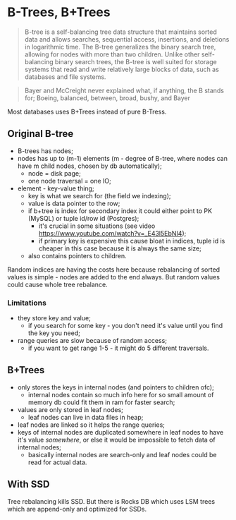# B-Trees, B+Trees

>B-tree is a self-balancing tree data structure that maintains sorted data and allows searches, sequential access, insertions, and deletions in logarithmic time. The B-tree generalizes the binary search tree, allowing for nodes with more than two children. Unlike other self-balancing binary search trees, the B-tree is well suited for storage systems that read and write relatively large blocks of data, such as databases and file systems.

>Bayer and McCreight never explained what, if anything, the B stands for; Boeing, balanced, between, broad, bushy, and Bayer

Most databases uses B+Trees instead of pure B-Tress.

## Original B-tree

- B-trees has nodes;
- nodes has up to (m-1) elements (m - degree of B-tree, where nodes can have m child nodes, chosen by db automatically);
  - node = disk page;
  - one node traversal = one IO;
- element - key-value thing;
  - key is what we search for (the field we indexing);
  - value is data pointer to the row;
  - if b+tree is index for secondary index it could either point to PK (MySQL) or tuple id/row id (Postgres);
    - it's crucial in some situations (see video https://www.youtube.com/watch?v=_E43l5EbNI4);
    - if primary key is expensive this cause bloat in indices, tuple id is cheaper in this case because it is always the same size;
  - also contains pointers to children.

Random indices are having the costs here because rebalancing of sorted values is simple - nodes are added to the end always. But random values could cause whole tree rebalance.

### Limitations

- they store key and value;
  - if you search for some key - you don't need it's value until you find the key you need;
- range queries are slow because of random access;
  - if you want to get range 1-5 - it might do 5 different traversals.

## B+Trees

- only stores the keys in internal nodes (and pointers to children ofc);
  - internal nodes contain so much info here for so small amount of memory db could fit them in ram for faster search;
- values are only stored in leaf nodes;
  - leaf nodes can live in data files in heap;
- leaf nodes are linked so it helps the range queries;
- keys of internal nodes are duplicated somewhere in leaf nodes to have it's value *somewhere*, or else it would be impossible to fetch data of internal nodes;
  - basically internal nodes are search-only and leaf nodes could be read for actual data.

## With SSD

Tree rebalancing kills SSD. But there is Rocks DB which uses LSM trees which are append-only and optimized for SSDs.
